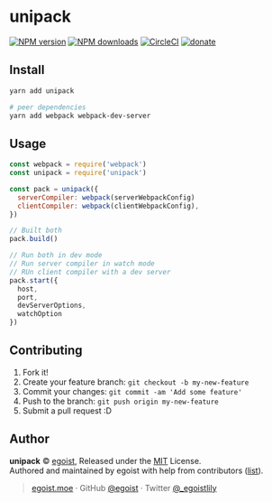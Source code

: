 # unipack

[![NPM version](https://img.shields.io/npm/v/unipack.svg?style=flat)](https://npmjs.com/package/unipack) [![NPM downloads](https://img.shields.io/npm/dm/unipack.svg?style=flat)](https://npmjs.com/package/unipack) [![CircleCI](https://circleci.com/gh/egoist/unipack/tree/master.svg?style=shield)](https://circleci.com/gh/egoist/unipack/tree/master)  [![donate](https://img.shields.io/badge/$-donate-ff69b4.svg?maxAge=2592000&style=flat)](https://github.com/egoist/donate)

## Install

```bash
yarn add unipack

# peer dependencies
yarn add webpack webpack-dev-server
```

## Usage

```js
const webpack = require('webpack')
const unipack = require('unipack')

const pack = unipack({
  serverCompiler: webpack(serverWebpackConfig)
  clientCompiler: webpack(clientWebpackConfig),
})

// Built both
pack.build()

// Run both in dev mode
// Run server compiler in watch mode
// RUn client compiler with a dev server
pack.start({
  host,
  port,
  devServerOptions,
  watchOption
})
```

## Contributing

1. Fork it!
2. Create your feature branch: `git checkout -b my-new-feature`
3. Commit your changes: `git commit -am 'Add some feature'`
4. Push to the branch: `git push origin my-new-feature`
5. Submit a pull request :D


## Author

**unipack** © [egoist](https://github.com/egoist), Released under the [MIT](./LICENSE) License.<br>
Authored and maintained by egoist with help from contributors ([list](https://github.com/egoist/unipack/contributors)).

> [egoist.moe](https://egoist.moe) · GitHub [@egoist](https://github.com/egoist) · Twitter [@_egoistlily](https://twitter.com/_egoistlily)
